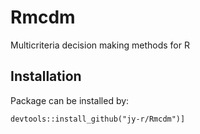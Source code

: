 # Rmcdm

Multicriteria decision making methods for R  

## Installation

Package can be installed by:

```
devtools::install_github("jy-r/Rmcdm")]
```
